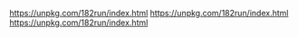 https://unpkg.com/182run/index.html
https://unpkg.com/182run/index.html
https://unpkg.com/182run/index.html
